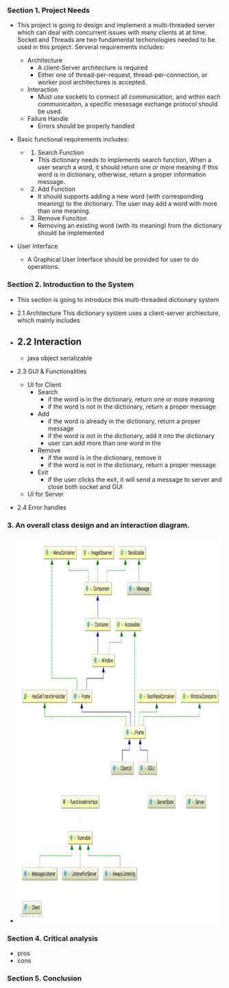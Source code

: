 ### Section 1. Project Needs

+ This project is going to design and implement a multi-threaded server which can deal with concurrent issues with many clients at at time. Socket and Threads are two fundamental techonologies needed to be used in this project. Serveral requirements includes:
	- Architecture
		- A client-Server architecture is required
		- Either one of thread-per-request, thread-per-connection, or worker pool architectures is accepted.
	- Interaction
		- Must use sockets to connect all communication, and within each communicaiton,
		a specific messsage exchange protocol should be used.
	- Failure Handle
		- Errors should be properly handled
+ Basic functional requirements includes:
	- 1) Search Function
		- This dictionary needs to implements search function, When a user search a word, it should return one or more meaning if this word is in dictionary, otherwise, return a proper information message.

	+ 2) Add Function
		- It should supports adding a new word (with corresponding meaning) to the dictionary. The user may add a word with more than one meaning.

	+ 3) Remove Funciton
		- Removing an existing word (with its meaning) from the dictionary should be implemented
+ User Interface
	- A Graphical User Interface should be provided for user to do operations.


### Section 2. Introduction to the System
+ This section is going to introduce this multi-threaded dictionary system

+ 2.1  Architecture
	This dictionary system uses a client-server archiecture, which mainly includes 

+ 2.2 Interaction
	- 
	- java object serializable

+ 2.3 GUI & Functionalities 
	- UI for Client
		- Search
			- if the word is in the dictionary, return one or more meaning
			- if the word is not in the dictionary, return a proper message
		- Add
			- if the word is already in the dictionary, return a proper message
			- if the word is not in the dictionary, add it into the dictionary
			- user can add more than one word in the 
		- Remove
			- if the word is in the dictionary, remove it 
			- if the word is not in the dictionary, return a proper message
		- Exit
			- if the user clicks the exit, it will send a message to server and close both socket and GUI
	- UI for Server
+ 2.4 Error handles

### 3. An overall class design and an interaction diagram.
+ <img src="https://github.com/Fannibals/S2/blob/master/DS/A1/Pic/UML.png" height = 900, width = 900>


### Section 4. Critical analysis
+ pros
+ cons

### Section 5. Conclusion


